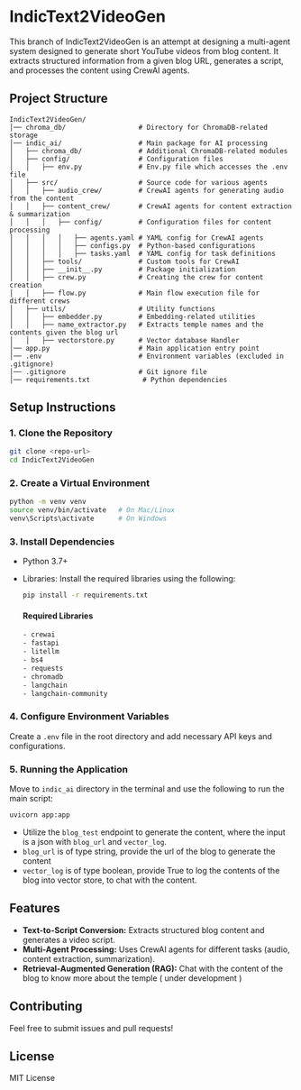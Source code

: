 # IndicText2VideoGen

This branch of IndicText2VideoGen is an attempt at designing a multi-agent system designed to generate short YouTube videos from blog content. 
It extracts structured information from a given blog URL, generates a script, and processes the content using CrewAI agents.

## Project Structure

```
IndicText2VideoGen/
│── chroma_db/                  # Directory for ChromaDB-related storage
│── indic_ai/                   # Main package for AI processing
│   ├── chroma_db/              # Additional ChromaDB-related modules
│   ├── config/                 # Configuration files
│   │   ├── env.py              # Env.py file which accesses the .env file 
│   ├── src/                    # Source code for various agents
│   │   ├── audio_crew/         # CrewAI agents for generating audio from the content
│   │   ├── content_crew/       # CrewAI agents for content extraction & summarization
│   │   │   ├── config/         # Configuration files for content processing
│   │   │   │   ├── agents.yaml # YAML config for CrewAI agents
│   │   │   │   ├── configs.py  # Python-based configurations
│   │   │   │   ├── tasks.yaml  # YAML config for task definitions
│   │   ├── tools/              # Custom tools for CrewAI
│   │   ├── __init__.py         # Package initialization
│   │   ├── crew.py             # Creating the crew for content creation 
│   │   ├── flow.py             # Main flow execution file for different crews
│   ├── utils/                  # Utility functions
│   │   ├── embedder.py         # Embedding-related utilities
│   │   ├── name_extractor.py   # Extracts temple names and the contents given the blog url
│   │   ├── vectorstore.py      # Vector database Handler
│── app.py                      # Main application entry point
│── .env                        # Environment variables (excluded in .gitignore)
│── .gitignore                  # Git ignore file
│── requirements.txt             # Python dependencies
```

## Setup Instructions

### 1. Clone the Repository
```bash
git clone <repo-url>
cd IndicText2VideoGen
```

### 2. Create a Virtual Environment
```bash
python -m venv venv
source venv/bin/activate   # On Mac/Linux
venv\Scripts\activate      # On Windows
```

### 3. Install Dependencies
- Python 3.7+
- Libraries: Install the required libraries using the following:

  ```bash
  pip install -r requirements.txt
  ```
  #### Required Libraries
  ```bash
  - crewai
  - fastapi
  - litellm
  - bs4
  - requests
  - chromadb
  - langchain
  - langchain-community
  ```
### 4. Configure Environment Variables
Create a `.env` file in the root directory and add necessary API keys and configurations.

### 5. Running the Application
Move to `indic_ai` directory in the terminal and use the following to run the main script:
```bash
uvicorn app:app
```
- Utilize the `blog_test` endpoint to generate the content, where the input is a json with  `blog_url` and `vector_log`.
- `blog_url` is of type string, provide the url of the blog to generate the content
- `vector_log` is of type boolean, provide True to log the contents of the blog into vector store, to chat with the content.


## Features
- **Text-to-Script Conversion:** Extracts structured blog content and generates a video script.
- **Multi-Agent Processing:** Uses CrewAI agents for different tasks (audio, content extraction, summarization).
- **Retrieval-Augmented Generation (RAG):** Chat with the content of the blog to know more about the temple ( under development )

## Contributing
Feel free to submit issues and pull requests!

## License
MIT License

